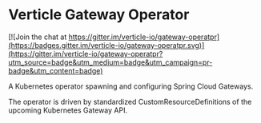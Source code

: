 # Verticle Gateway Operator

[![Join the chat at https://gitter.im/verticle-io/gateway-operatpr](https://badges.gitter.im/verticle-io/gateway-operatpr.svg)](https://gitter.im/verticle-io/gateway-operatpr?utm_source=badge&utm_medium=badge&utm_campaign=pr-badge&utm_content=badge)

A Kubernetes operator spawning and configuring Spring Cloud Gateways.

The operator is driven by standardized CustomResourceDefinitions of the upcoming Kubernetes Gateway API.
